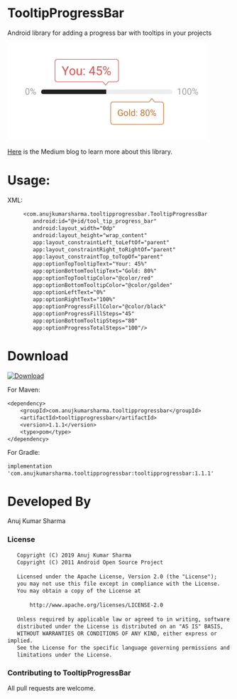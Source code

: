 # TooltipProgressBar
Android library for adding a progress bar with tooltips in your projects

<img src="/screenshots/ss.png" width="450" title="TooltipProgressBar Screenshot">

[Here](https://medium.com/@anuj55149/tooltipprogressbar-android-custom-view-b220720e3ca2) is the Medium blog to learn more about this library.

# Usage:

XML:
```
     <com.anujkumarsharma.tooltipprogressbar.TooltipProgressBar
        android:id="@+id/tool_tip_progress_bar"
        android:layout_width="0dp"
        android:layout_height="wrap_content"
        app:layout_constraintLeft_toLeftOf="parent"
        app:layout_constraintRight_toRightOf="parent"
        app:layout_constraintTop_toTopOf="parent"
        app:optionTopTooltipText="Your: 45%"
        app:optionBottomTooltipText="Gold: 80%"
        app:optionTopTooltipColor="@color/red"
        app:optionBottomTooltipColor="@color/golden"
        app:optionLeftText="0%"
        app:optionRightText="100%"
        app:optionProgressFillColor="@color/black"
        app:optionProgressFillSteps="45"
        app:optionBottomTooltipSteps="80"
        app:optionProgressTotalSteps="100"/>
```

# Download
[ ![Download](https://api.bintray.com/packages/androidville/PulsatingButton/pulsatingbutton/images/download.svg) ](https://bintray.com/beta/#/anujkumarsharma/TooltipProgressBar/tooltipprogressbar/)

For Maven:
```
<dependency>
	<groupId>com.anujkumarsharma.tooltipprogressbar</groupId>
	<artifactId>tooltipprogressbar</artifactId>
	<version>1.1.1</version>
	<type>pom</type>
</dependency>
```
For Gradle:
```
implementation 'com.anujkumarsharma.tooltipprogressbar:tooltipprogressbar:1.1.1'
```

# Developed By

Anuj Kumar Sharma

### License
```
   Copyright (C) 2019 Anuj Kumar Sharma
   Copyright (C) 2011 Android Open Source Project

   Licensed under the Apache License, Version 2.0 (the "License");
   you may not use this file except in compliance with the License.
   You may obtain a copy of the License at

       http://www.apache.org/licenses/LICENSE-2.0

   Unless required by applicable law or agreed to in writing, software
   distributed under the License is distributed on an "AS IS" BASIS,
   WITHOUT WARRANTIES OR CONDITIONS OF ANY KIND, either express or implied.
   See the License for the specific language governing permissions and
   limitations under the License.
```

### Contributing to TooltipProgressBar

All pull requests are welcome.
